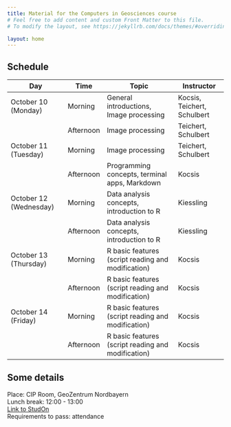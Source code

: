 ```yaml
---
title: Material for the Computers in Geosciences course
# Feel free to add content and custom Front Matter to this file.
# To modify the layout, see https://jekyllrb.com/docs/themes/#overriding-theme-defaults

layout: home
---
```


## Schedule

| Day                    | Time      | Topic                                              | Instructor                  |
|------------------------|-----------|----------------------------------------------------|-----------------------------|
| October 10 (Monday)    | Morning   | General introductions, Image processing            | Kocsis, Teichert, Schulbert |
|                        | Afternoon | Image processing                                   | Teichert, Schulbert         |
| October 11 (Tuesday)   | Morning   | Image processing                                   | Teichert, Schulbert         |
|                        | Afternoon | Programming concepts, terminal apps, Markdown      | Kocsis                      |
| October 12 (Wednesday) | Morning   | Data analysis concepts, introduction to R          | Kiessling                   |
|                        | Afternoon | Data analysis concepts, introduction to R          | Kiessling                   |
| October 13 (Thursday)  | Morning   | R basic features (script reading and modification) | Kocsis                      |
|                        | Afternoon | R basic features (script reading and modification) | Kocsis                      |
| October 14 (Friday)    | Morning   | R basic features (script reading and modification) | Kocsis                      |
|                        | Afternoon | R basic features (script reading and modification) | Kocsis                      |

## Some details 

Place: CIP Room, GeoZentrum Nordbayern  
Lunch break: 12:00 - 13:00  
[Link to StudOn](https://www.studon.fau.de/crs1321742.html)  
Requirements to pass: attendance

